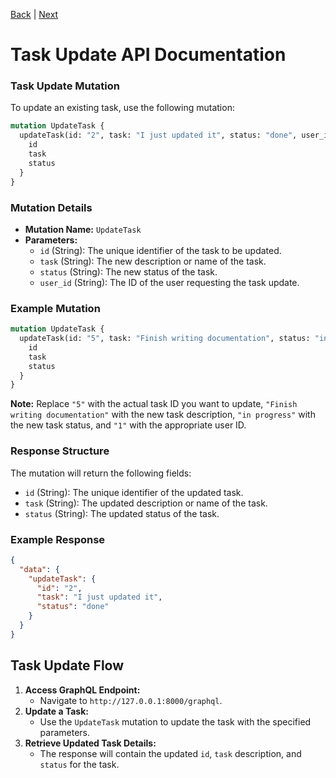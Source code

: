 [Back](/readme/page-0006.md) | [Next](/readme/page-0008.md)

# Task Update API Documentation

### Task Update Mutation
To update an existing task, use the following mutation:

```graphql
mutation UpdateTask {
  updateTask(id: "2", task: "I just updated it", status: "done", user_id: "1") {
    id
    task
    status
  }
}
```

### Mutation Details
- **Mutation Name:** `UpdateTask`
- **Parameters:**
  - `id` (String): The unique identifier of the task to be updated.
  - `task` (String): The new description or name of the task.
  - `status` (String): The new status of the task.
  - `user_id` (String): The ID of the user requesting the task update.

### Example Mutation
```graphql
mutation UpdateTask {
  updateTask(id: "5", task: "Finish writing documentation", status: "in progress", user_id: "1") {
    id
    task
    status
  }
}
```

**Note:** Replace `"5"` with the actual task ID you want to update, `"Finish writing documentation"` with the new task description, `"in progress"` with the new task status, and `"1"` with the appropriate user ID.

### Response Structure
The mutation will return the following fields:
- `id` (String): The unique identifier of the updated task.
- `task` (String): The updated description or name of the task.
- `status` (String): The updated status of the task.

### Example Response
```json
{
  "data": {
    "updateTask": {
      "id": "2",
      "task": "I just updated it",
      "status": "done"
    }
  }
}
```

## Task Update Flow
1. **Access GraphQL Endpoint:**
   - Navigate to `http://127.0.0.1:8000/graphql`.
1. **Update a Task:**
   - Use the `UpdateTask` mutation to update the task with the specified parameters.
1. **Retrieve Updated Task Details:**
   - The response will contain the updated `id`, `task` description, and `status` for the task.